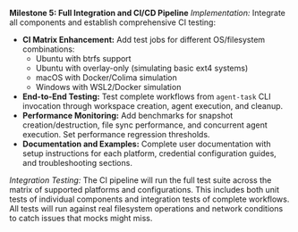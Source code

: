 **Milestone 5: Full Integration and CI/CD Pipeline**
*Implementation:* Integrate all components and establish comprehensive CI testing:

* **CI Matrix Enhancement:** Add test jobs for different OS/filesystem combinations:
  - Ubuntu with btrfs support
  - Ubuntu with overlay-only (simulating basic ext4 systems)
  - macOS with Docker/Colima simulation
  - Windows with WSL2/Docker simulation
* **End-to-End Testing:** Test complete workflows from `agent-task` CLI invocation through workspace creation, agent execution, and cleanup.
* **Performance Monitoring:** Add benchmarks for snapshot creation/destruction, file sync performance, and concurrent agent execution. Set performance regression thresholds.
* **Documentation and Examples:** Complete user documentation with setup instructions for each platform, credential configuration guides, and troubleshooting sections.

*Integration Testing:* The CI pipeline will run the full test suite across the matrix of supported platforms and configurations. This includes both unit tests of individual components and integration tests of complete workflows. All tests will run against real filesystem operations and network conditions to catch issues that mocks might miss.
